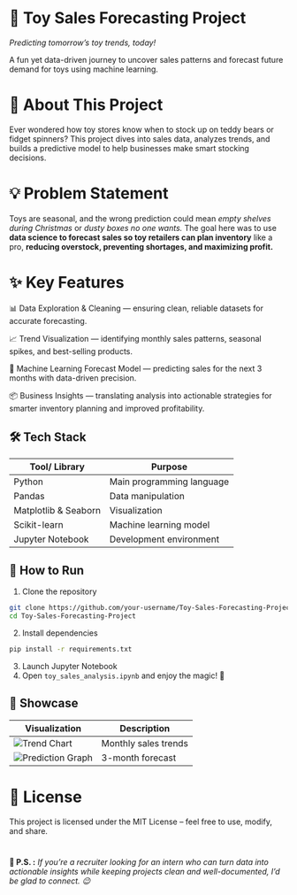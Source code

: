 # 🧸 Toy Sales Forecasting Project
_Predicting tomorrow’s toy trends, today!_

A fun yet data-driven journey to uncover sales patterns and forecast future demand for toys using machine learning.

# 🎯 About This Project
Ever wondered how toy stores know when to stock up on teddy bears or fidget spinners?
This project dives into sales data, analyzes trends, and builds a predictive model to help businesses make smart stocking decisions.

# 💡 Problem Statement
Toys are seasonal, and the wrong prediction could mean _empty shelves during Christmas_ or _dusty boxes no one wants._
The goal here was to use **data science to forecast sales so toy retailers can plan inventory** like a pro, **reducing overstock, preventing shortages, and maximizing profit.**

# ✨ Key Features
📊 Data Exploration & Cleaning — ensuring clean, reliable datasets for accurate forecasting.

📈 Trend Visualization — identifying monthly sales patterns, seasonal spikes, and best-selling products.

🤖 Machine Learning Forecast Model — predicting sales for the next 3 months with data-driven precision.

📦 Business Insights — translating analysis into actionable strategies for smarter inventory planning and improved profitability.

## 🛠 Tech Stack


| Tool/ Library        | Purpose              |
|----------------------|------------------------------|
| Python               | Main programming language    |
| Pandas               | Data manipulation            |
| Matplotlib & Seaborn | Visualization                 |
| Scikit-learn         | Machine learning model        |
| Jupyter Notebook     | Development environment       |

## 🚀 How to Run

1. Clone the repository
```bash
git clone https://github.com/your-username/Toy-Sales-Forecasting-Project.git`  
cd Toy-Sales-Forecasting-Project
```
2. Install dependencies
```bash
pip install -r requirements.txt
```
3. Launch Jupyter Notebook
4. Open `toy_sales_analysis.ipynb` and enjoy the magic! 🎩

## 📸 Showcase

| Visualization                | Description                  |
|------------------------------|------------------------------|
| ![Trend Chart](your-chart-url)       | Monthly sales trends         |
| ![Prediction Graph](your-prediction-url) | 3-month forecast              |

# 📜 License
This project is licensed under the MIT License – feel free to use, modify, and share.

# 

**💬 P.S. :** _If you’re a recruiter looking for an intern who can turn data into actionable insights while keeping projects clean and well-documented, I’d be glad to connect. 😉_
